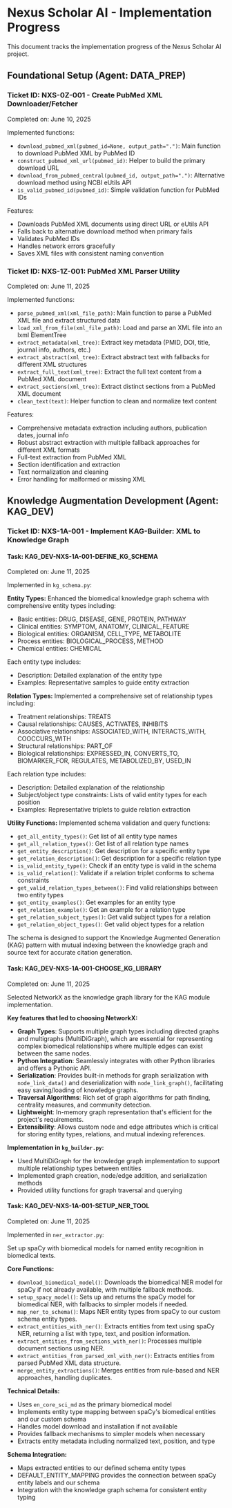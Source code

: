 # Nexus Scholar AI - Implementation Progress

This document tracks the implementation progress of the Nexus Scholar AI project.

## Foundational Setup (Agent: DATA_PREP)

### Ticket ID: NXS-0Z-001 - Create PubMed XML Downloader/Fetcher

Completed on: June 10, 2025

Implemented functions:
- `download_pubmed_xml(pubmed_id=None, output_path=".")`: Main function to download PubMed XML by PubMed ID
- `construct_pubmed_xml_url(pubmed_id)`: Helper to build the primary download URL
- `download_from_pubmed_central(pubmed_id, output_path=".")`: Alternative download method using NCBI eUtils API
- `is_valid_pubmed_id(pubmed_id)`: Simple validation function for PubMed IDs

Features:
- Downloads PubMed XML documents using direct URL or eUtils API
- Falls back to alternative download method when primary fails
- Validates PubMed IDs
- Handles network errors gracefully
- Saves XML files with consistent naming convention

### Ticket ID: NXS-1Z-001: PubMed XML Parser Utility

Completed on: June 11, 2025

Implemented functions:
- `parse_pubmed_xml(xml_file_path)`: Main function to parse a PubMed XML file and extract structured data
- `load_xml_from_file(xml_file_path)`: Load and parse an XML file into an lxml ElementTree
- `extract_metadata(xml_tree)`: Extract key metadata (PMID, DOI, title, journal info, authors, etc.)
- `extract_abstract(xml_tree)`: Extract abstract text with fallbacks for different XML structures
- `extract_full_text(xml_tree)`: Extract the full text content from a PubMed XML document
- `extract_sections(xml_tree)`: Extract distinct sections from a PubMed XML document
- `clean_text(text)`: Helper function to clean and normalize text content

Features:
- Comprehensive metadata extraction including authors, publication dates, journal info
- Robust abstract extraction with multiple fallback approaches for different XML formats
- Full-text extraction from PubMed XML
- Section identification and extraction
- Text normalization and cleaning
- Error handling for malformed or missing XML

## Knowledge Augmentation Development (Agent: KAG_DEV)

### Ticket ID: NXS-1A-001 - Implement KAG-Builder: XML to Knowledge Graph

#### Task: KAG_DEV-NXS-1A-001-DEFINE_KG_SCHEMA

Completed on: June 11, 2025

Implemented in `kg_schema.py`:

**Entity Types:**
Enhanced the biomedical knowledge graph schema with comprehensive entity types including:
- Basic entities: DRUG, DISEASE, GENE, PROTEIN, PATHWAY
- Clinical entities: SYMPTOM, ANATOMY, CLINICAL_FEATURE
- Biological entities: ORGANISM, CELL_TYPE, METABOLITE
- Process entities: BIOLOGICAL_PROCESS, METHOD
- Chemical entities: CHEMICAL

Each entity type includes:
- Description: Detailed explanation of the entity type
- Examples: Representative samples to guide entity extraction

**Relation Types:**
Implemented a comprehensive set of relationship types including:
- Treatment relationships: TREATS
- Causal relationships: CAUSES, ACTIVATES, INHIBITS
- Associative relationships: ASSOCIATED_WITH, INTERACTS_WITH, COOCCURS_WITH
- Structural relationships: PART_OF
- Biological relationships: EXPRESSED_IN, CONVERTS_TO, BIOMARKER_FOR, REGULATES, METABOLIZED_BY, USED_IN

Each relation type includes:
- Description: Detailed explanation of the relationship
- Subject/object type constraints: Lists of valid entity types for each position
- Examples: Representative triplets to guide relation extraction

**Utility Functions:**
Implemented schema validation and query functions:
- `get_all_entity_types()`: Get list of all entity type names
- `get_all_relation_types()`: Get list of all relation type names
- `get_entity_description()`: Get description for a specific entity type
- `get_relation_description()`: Get description for a specific relation type
- `is_valid_entity_type()`: Check if an entity type is valid in the schema
- `is_valid_relation()`: Validate if a relation triplet conforms to schema constraints
- `get_valid_relation_types_between()`: Find valid relationships between two entity types
- `get_entity_examples()`: Get examples for an entity type
- `get_relation_example()`: Get an example for a relation type
- `get_relation_subject_types()`: Get valid subject types for a relation
- `get_relation_object_types()`: Get valid object types for a relation

The schema is designed to support the Knowledge Augmented Generation (KAG) pattern with mutual indexing between the knowledge graph and source text for accurate citation generation.

#### Task: KAG_DEV-NXS-1A-001-CHOOSE_KG_LIBRARY

Completed on: June 11, 2025

Selected NetworkX as the knowledge graph library for the KAG module implementation.

**Key features that led to choosing NetworkX:**
- **Graph Types**: Supports multiple graph types including directed graphs and multigraphs (MultiDiGraph), which are essential for representing complex biomedical relationships where multiple edges can exist between the same nodes.
- **Python Integration**: Seamlessly integrates with other Python libraries and offers a Pythonic API.
- **Serialization**: Provides built-in methods for graph serialization with `node_link_data()` and deserialization with `node_link_graph()`, facilitating easy saving/loading of knowledge graphs.
- **Traversal Algorithms**: Rich set of graph algorithms for path finding, centrality measures, and community detection.
- **Lightweight**: In-memory graph representation that's efficient for the project's requirements.
- **Extensibility**: Allows custom node and edge attributes which is critical for storing entity types, relations, and mutual indexing references.

**Implementation in `kg_builder.py`:**
- Used MultiDiGraph for the knowledge graph implementation to support multiple relationship types between entities
- Implemented graph creation, node/edge addition, and serialization methods
- Provided utility functions for graph traversal and querying

#### Task: KAG_DEV-NXS-1A-001-SETUP_NER_TOOL

Completed on: June 11, 2025

Implemented in `ner_extractor.py`:

Set up spaCy with biomedical models for named entity recognition in biomedical texts.

**Core Functions:**
- `download_biomedical_model()`: Downloads the biomedical NER model for spaCy if not already available, with multiple fallback methods.
- `setup_spacy_model()`: Sets up and returns the spaCy model for biomedical NER, with fallbacks to simpler models if needed.
- `map_ner_to_schema()`: Maps NER entity types from spaCy to our custom schema entity types.
- `extract_entities_with_ner()`: Extracts entities from text using spaCy NER, returning a list with type, text, and position information.
- `extract_entities_from_sections_with_ner()`: Processes multiple document sections using NER.
- `extract_entities_from_parsed_xml_with_ner()`: Extracts entities from parsed PubMed XML data structure.
- `merge_entity_extractions()`: Merges entities from rule-based and NER approaches, handling duplicates.

**Technical Details:**
- Uses `en_core_sci_md` as the primary biomedical model
- Implements entity type mapping between spaCy's biomedical entities and our custom schema
- Handles model download and installation if not available
- Provides fallback mechanisms to simpler models when necessary
- Extracts entity metadata including normalized text, position, and type

**Schema Integration:**
- Maps extracted entities to our defined schema entity types
- DEFAULT_ENTITY_MAPPING provides the connection between spaCy entity labels and our schema
- Integration with the knowledge graph schema for consistent entity typing
